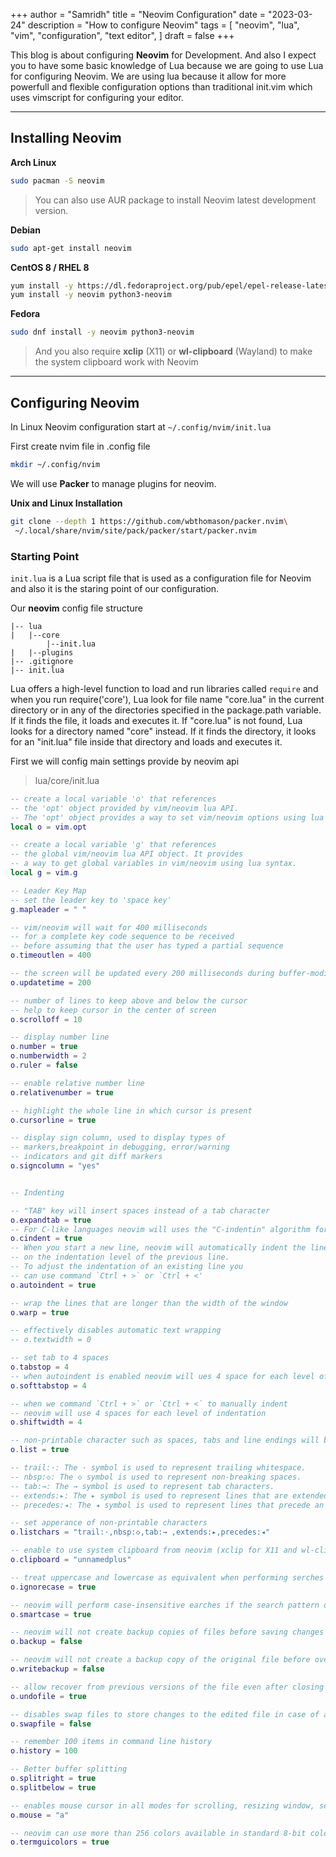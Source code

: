 +++
author = "Samridh"
title = "Neovim Configuration"
date = "2023-03-24"
description = "How to configure Neovim"
tags = [
"neovim",
"lua",
"vim",
"configuration",
"text editor",
]
draft = false
+++

This blog is about configuring **Neovim** for Development. And also I expect you to have some basic knowledge of Lua because we are going to use Lua for configuring Neovim. We are using lua because it allow for more powerfull and flexible configuration options than traditional init.vim which uses vimscript for configuring your editor.

---

## Installing Neovim

**Arch Linux**

```bash
sudo pacman -S neovim
```

> You can also use AUR package to install Neovim latest development version.

**Debian**

```bash
sudo apt-get install neovim
```

**CentOS 8 / RHEL 8**

```bash
yum install -y https://dl.fedoraproject.org/pub/epel/epel-release-latest-8.noarch.rpm
yum install -y neovim python3-neovim
```

**Fedora**

```bash
sudo dnf install -y neovim python3-neovim
```

> And you also require **xclip** (X11) or **wl-clipboard** (Wayland) to make the system clipboard work with Neovim

---

## Configuring Neovim

In Linux Neovim configuration start at `~/.config/nvim/init.lua`

First create nvim file in .config file

```bash
mkdir ~/.config/nvim
```

We will use **Packer** to manage plugins for neovim.

**Unix and Linux Installation**

```bash
git clone --depth 1 https://github.com/wbthomason/packer.nvim\
 ~/.local/share/nvim/site/pack/packer/start/packer.nvim
```

### Starting Point

`init.lua` is a Lua script file that is used as a configuration file for Neovim and also it is the staring point of our configuration.

Our **neovim** config file structure

```
|-- lua
|   |--core
        |--init.lua
|   |--plugins
|-- .gitignore
|-- init.lua
```

Lua offers a high-level function to load and run libraries called `require` and when you run require('core'), Lua look for file name "core.lua" in the current directory or in any of the directories specified in the package.path variable. If it finds the file, it loads and executes it. If "core.lua" is not found, Lua looks for a directory named "core" instead. If it finds the directory, it looks for an "init.lua" file inside that directory and loads and executes it.

First we will config main settings provide by neovim api

> lua/core/init.lua

```lua init.lua
-- create a local variable 'o' that references
-- the 'opt' object provided by vim/neovim lua API.
-- The 'opt' object provides a way to set vim/neovim options using lua syntax.
local o = vim.opt

-- create a local variable 'g' that references
-- the global vim/neovim lua API object. It provides
-- a way to get global variables in vim/neovim using lua syntax.
local g = vim.g

-- Leader Key Map
-- set the leader key to 'space key'
g.mapleader = " "

-- vim/neovim will wait for 400 milliseconds
-- for a complete key code sequence to be received
-- before assuming that the user has typed a partial sequence
o.timeoutlen = 400

-- the screen will be updated every 200 milliseconds during buffer-modifying operations
o.updatetime = 200

-- number of lines to keep above and below the cursor
-- help to keep cursor in the center of screen
o.scrolloff = 10

-- display number line
o.number = true
o.numberwidth = 2
o.ruler = false

-- enable relative number line
o.relativenumber = true

-- highlight the whole line in which cursor is present
o.cursorline = true

-- display sign column, used to display types of
-- markers,breakpoint in debugging, error/warning
-- indicators and git diff markers
o.signcolumn = "yes"


-- Indenting

-- "TAB" key will insert spaces instead of a tab character
o.expandtab = true
-- For C-like languages neovim will uses the "C-indentin" algorithm for auto-indentation
o.cindent = true
-- When you start a new line, neovim will automatically indent the line based
-- on the indentation level of the previous line.
-- To adjust the indentation of an existing line you
-- can use command `Ctrl + >` or `Ctrl + <'
o.autoindent = true

-- wrap the lines that are longer than the width of the window
o.warp = true

-- effectively disables automatic text wrapping
-- o.textwidth = 0

-- set tab to 4 spaces
o.tabstop = 4
-- when autoindent is enabled neovim will ues 4 space for each level of indentation
o.softtabstop = 4

-- when we command `Ctrl + >` or `Ctrl + <` to manually indent
-- neovim will use 4 spaces for each level of indentation
o.shiftwidth = 4

-- non-printable character such as spaces, tabs and line endings will be displayed using special symbols.
o.list = true

-- trail:·: The · symbol is used to represent trailing whitespace.
-- nbsp:◇: The ◇ symbol is used to represent non-breaking spaces.
-- tab:→: The → symbol is used to represent tab characters.
-- extends:▸: The ▸ symbol is used to represent lines that are extended due to a line break in a wrapped line.
-- precedes:◂: The ◂ symbol is used to represent lines that precede an extended line.

-- set apperance of non-printable characters
o.listchars = "trail:·,nbsp:◇,tab:→ ,extends:▸,precedes:◂"

-- enable to use system clipboard from neovim (xclip for X11 and wl-clipboard for Wayland)
o.clipboard = "unnamedplus"

-- treat uppercase and lowercase as equivalent when performing serches and substitutions
o.ignorecase = true

-- neovim will perform case-insensitive earches if the search pattern only lowercase and vice-versa for uppercase
o.smartcase = true

-- neovim will not create backup copies of files before saving changes to them.
o.backup = false

-- neovim will not create a backup copy of the original file before overwriting it with changes.
o.writebackup = false

-- allow recover from previous versions of the file even after closing vim
o.undofile = true

-- disables swap files to store changes to the edited file in case of a crash or other interruption.
o.swapfile = false

-- remember 100 items in command line history
o.history = 100

-- Better buffer splitting
o.splitright = true
o.splitbelow = true

-- enables mouse cursor in all modes for scrolling, resizing window, selecting text and clicking on menu items
o.mouse = "a"

-- neovim can use more than 256 colors available in standard 8-bit color palette.
o.termguicolors = true

```
